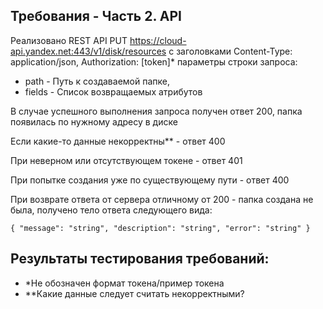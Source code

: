 ## Требования - Часть 2. API

Реализовано REST API PUT https://cloud-api.yandex.net:443/v1/disk/resources с заголовками Content-Type: application/json, Authorization: [token]* параметры строки запроса:
- path - Путь к создаваемой папке,
- fields - Список возвращаемых атрибутов

В случае успешного выполнения запроса получен ответ 200, папка появилась по нужному адресу в диске

Если какие-то данные некорректны** - ответ 400

При неверном или отсутствующем токене - ответ 401

При попытке создания уже по существующему пути - ответ 400

При возврате ответа от сервера отличному от 200 - папка создана не была, получено тело ответа следующего вида:

`{ "message": "string", "description": "string", "error": "string" }`

## Результаты тестирования требований:
- *Не обозначен формат токена/пример токена
- **Какие данные следует считать некорректными?
